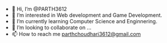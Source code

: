 - 👋 Hi, I’m @PARTH3612
- 👀 I’m interested in Web development and Game Development.
- 🌱 I’m currently learning Computer Science and Enginnering.
- 💞️ I’m looking to collaborate on ...
- 📫 How to reach me parthchoudhari3612@gmail.com

<!---
PARTH3612/PARTH3612 is a ✨ special ✨ repository because its `README.md` (this file) appears on your GitHub profile.
You can click the Preview link to take a look at your changes.
--->
